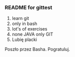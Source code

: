 ### README for gittest ###
1. learn git 
2. only in bash
3. lot's of exercises
4. none JAVA only GIT
5. Lubię placki

Poszło przez Basha. Pogratuluj.